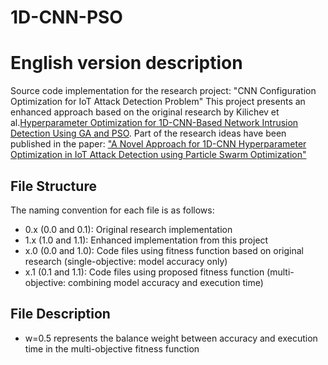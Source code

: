 # 1D-CNN-PSO
# English version description
Source code implementation for the research project: "CNN Configuration Optimization for IoT Attack Detection Problem"
This project presents an enhanced approach based on the original research by Kilichev et al.[Hyperparameter Optimization for 1D-CNN-Based Network Intrusion Detection Using GA and PSO](https://www.mdpi.com/2227-7390/11/17/3724). Part of the research ideas have been published in the paper: ["A Novel Approach for 1D-CNN Hyperparameter Optimization in IoT Attack Detection using Particle Swarm Optimization"](https://isj.vn/index.php/journal_STIS/article/view/1097)
## File Structure
The naming convention for each file is as follows:
- 0.x (0.0 and 0.1): Original research implementation
- 1.x (1.0 and 1.1): Enhanced implementation from this project
- x.0 (0.0 and 1.0): Code files using fitness function based on original research (single-objective: model accuracy only)
- x.1 (0.1 and 1.1): Code files using proposed fitness function (multi-objective: combining model accuracy and execution time)
## File Description
- w=0.5 represents the balance weight between accuracy and execution time in the multi-objective fitness function
